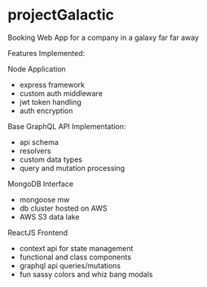 # projectGalactic
Booking Web App for a company in a galaxy far far away

Features Implemented:

Node Application
- express framework
- custom auth middleware
- jwt token handling
- auth encryption

Base GraphQL API Implementation:
- api schema
- resolvers
- custom data types
- query and mutation processing

MongoDB Interface
- mongoose mw
- db cluster hosted on AWS
- AWS S3 data lake

ReactJS Frontend
- context api for state management
- functional and class components
- graphql api queries/mutations
- fun sassy colors and whiz bang modals

